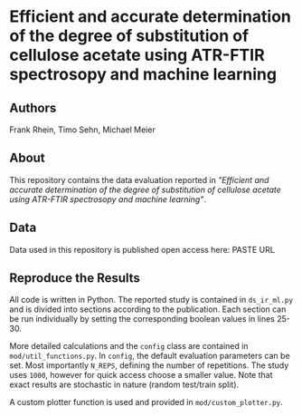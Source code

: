 # Efficient and accurate determination of the degree of substitution of cellulose acetate using ATR-FTIR spectrosopy and machine learning

## Authors
Frank Rhein, Timo Sehn, Michael Meier

## About
This repository contains the data evaluation reported in *"Efficient and accurate determination of the degree of substitution of cellulose acetate using ATR-FTIR spectrosopy and machine learning"*. 

## Data 
Data used in this repository is published open access here: PASTE URL

## Reproduce the Results
All code is written in Python. The reported study is contained in `ds_ir_ml.py` and is divided into sections according to the publication. Each section can be run individually by setting the corresponding boolean values in lines 25-30. 

More detailed calculations and the `config` class are contained in `mod/util_functions.py`. In `config`, the default evaluation parameters can be set. Most importantly `N_REPS`, defining the number of repetitions. The study uses `1000`, however for quick access choose a smaller value. Note that exact results are stochastic in nature (random test/train split).

A custom plotter function is used and provided in `mod/custom_plotter.py`.